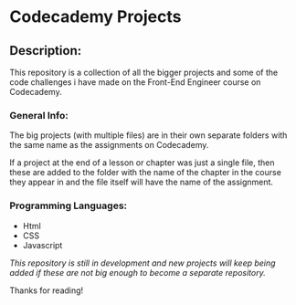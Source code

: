 # Codecademy Projects

## Description:

This repository is a collection of all the bigger projects and some of the code challenges i have made on the Front-End Engineer course on Codecademy.

### General Info:
The big projects (with multiple files) are in their own separate folders with the same name as the assignments on Codecademy.

If a project at the end of a lesson or chapter was just a single file, then these are added to the folder with the name of the chapter in the course they appear in and the file itself will have the name of the assignment.

### Programming Languages:
+ Html
+ CSS
+ Javascript


*This repository is still in development and new projects will keep being added if these are not big enough to become a separate repository.*

Thanks for reading!
